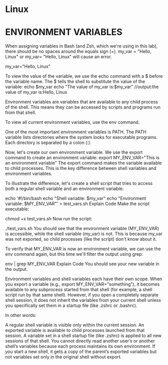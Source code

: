 # Linux
# ENVIRONMENT VARIABLES

When assigning variables in Bash (and Zsh, which we're using in this lab), there should be no spaces around the equals sign (=). my_var = "Hello, Linux" or my_var= "Hello, Linux" will cause an error.

my_var="Hello, Linux"

To view the value of the variable, we use the echo command with a $ before the variable name. The $ tells the shell to substitute the value of the variable:
echo $my_var
echo "The value of my_var is:$my_var" //output:the value of my_var is:Hello, Linux

Environment variables are variables that are available to any child process of the shell. This means they can be accessed by scripts and programs run from that shell.

To view all current environment variables, use the env command.

One of the most important environment variables is PATH.
The PATH variable lists directories where the system looks for executable programs. Each directory is separated by a colon (:).

Now, let's create our own environment variable. We use the export command to create an environment variable:
export MY_ENV_VAR="This is an environment variable"
The export command makes the variable available to child processes. This is the key difference between shell variables and environment variables.

To illustrate the difference, let's create a shell script that tries to access both a regular shell variable and an environment variable:

echo '#!/bin/bash
echo "Shell variable: $my_var"
echo "Environment variable: $MY_ENV_VAR"' > test_vars.sh
 Explain Code
Make the script executable:

chmod +x test_vars.sh
Now run the script:

./test_vars.sh
You should see that the environment variable (MY_ENV_VAR) is accessible, while the shell variable (my_var) is not. This is because my_var was not exported, so child processes (like the script) don't know about it.

To verify that MY_ENV_VAR is now an environment variable, we can use the env command again, but this time we'll filter the output using grep:

env | grep MY_ENV_VAR
 Explain Code
You should see your new variable in the output.

Environment variables and shell variables each have their own scope. When you export a variable (e.g., export MY_ENV_VAR="something"), it becomes available to any subprocess started from that shell (for example, a shell script run by that same shell). However, if you open a completely separate shell session, it does not inherit the variables from your current shell unless you specifically set them in a startup file (like .zshrc or .bashrc).

In other words:

A regular shell variable is visible only within the current session.
An exported variable is available to child processes launched from that session.
A variable set in a shell startup file (like .zshrc) is applied to all new sessions of that shell.
You cannot directly read another user’s or another shell’s variables because each process maintains its own environment. If you start a new shell, it gets a copy of the parent’s exported variables but not variables set only in the original shell without export.
